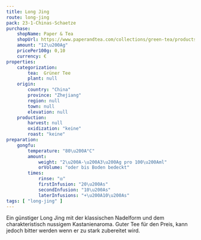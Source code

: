 ```yaml
---
title: Long Jing
route: long-jing
pack: 23-1-Chinas-Schaetze
purchase:
    shopName: Paper & Tea
    shopUrl: https://www.paperandtea.com/collections/green-tea/products/imperial-dragon-n-302?variant=31685522423879
    amount: "12\u200Ag"
    pricePer100g: 0,10
    currency: €
properties:
    categorization:
        tea:  Grüner Tee
        plant: null
    origin:
        country: "China"
        province: "Zhejiang"
        region: null
        town: null
        elevation: null
    production:
        harvest: null
        oxidization: "keine"
        roast: "keine"
preparation:
    gongfu:
        temperature: "80\u200A°C"
        amount:
            weight: "2\u200A-\u200A3\u200Ag pro 100\u200Aml"
            orVolume: "oder bis Boden bedeckt"
        times:
            rinse: "⦻"
            firstInfusion: "20\u200As"
            secondInfusion: "10\u200As"
            laterInfusions: "+\u200A10\u200As"
tags: [ "long-jing" ]
---
```

Ein günstiger Long Jing mit der klassischen Nadelform und dem charakteristisch nussigem Kastanienaroma. Guter Tee für den Preis, kann jedoch bitter werden wenn er zu stark zubereitet wird.